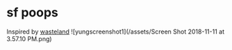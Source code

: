 # sf poops
Inspired by [wasteland](http://mochimachine.org/wasteland/)
![yungscreenshot1](/assets/Screen Shot 2018-11-11 at 3.57.10 PM.png)
